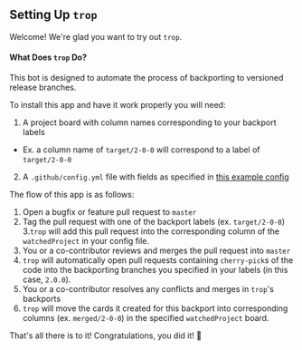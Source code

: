 ## Setting Up `trop`

Welcome! We're glad you want to try out `trop`.

#### What Does `trop` Do?

This bot is designed to automate the process of backporting to versioned release branches.

To install this app and have it work properly you will need:
1. A project board with column names corresponding to your backport labels
  - Ex. a column name of `target/2-0-0` will correspond to a label of `target/2-0-0`
2. A `.github/config.yml` file with fields as specified in [this example config](.example.config)

The flow of this app is as follows:
1. Open a bugfix or feature pull request to `master`
2. Tag the pull request with one of the backport labels (ex. `target/2-0-0`)
3.`trop` will add this pull request into the corresponding column of the `watchedProject` in your config file.
4. You or a co-contributor reviews and merges the pull request into `master`
5. `trop` will automatically open pull requests containing `cherry-pick`s of the code into the backporting branches you specified in your labels (in this case, `2.0.0`).
6. You or a co-contributor resolves any conflicts and merges in `trop`'s backports
7. `trop` will move the cards it created for this backport into corresponding columns (ex. `merged/2-0-0`) in the specified `watchedProject` board.

That's all there is to it! Congratulations, you did it! :tada:



